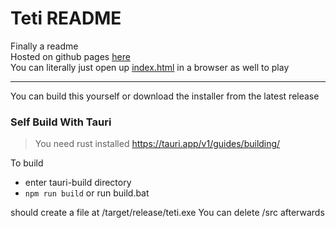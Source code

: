 # Teti README

Finally a readme  
Hosted on github pages [here](https://titanplayz100.github.io/teti/)  
You can literally just open up [index.html](index.html) in a browser as well to play  
***
You can build this yourself or download the installer from the latest release

### Self Build With Tauri

> You need rust installed
> https://tauri.app/v1/guides/building/

To build
- enter tauri-build directory
- `npm run build` or run build.bat

should create a file at /target/release/teti.exe
You can delete /src afterwards